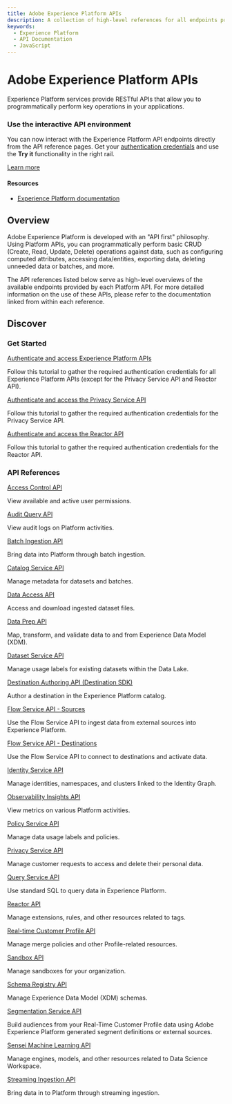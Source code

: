 ```yaml
---
title: Adobe Experience Platform APIs
description: A collection of high-level references for all endpoints provided by Adobe Experience Platform APIs.
keywords: 
  - Experience Platform
  - API Documentation
  - JavaScript
---
```


<Hero slots="heading, text"/>

# Adobe Experience Platform APIs

Experience Platform services provide RESTful APIs that allow you to programmatically perform key operations in your applications.

<AnnouncementBlock slots="heading, text, button" />

### Use the interactive API environment

You can now interact with the Experience Platform API endpoints directly from the API reference pages. Get your [authentication credentials](http://www.adobe.com/go/platform-api-authentication-en) and use the **Try it** functionality in the right rail.

[Learn more](https://experienceleague.adobe.com/en/docs/experience-platform/release-notes/2024/may-2024#api-documentation)

<Resources slots="heading, links"/>

#### Resources

* [Experience Platform documentation](https://experienceleague.adobe.com/docs/experience-platform.html)

## Overview

Adobe Experience Platform is developed with an "API first" philosophy. Using Platform APIs, you can programmatically perform basic CRUD (Create, Read, Update, Delete) operations against data, such as configuring computed attributes, accessing data/entities, exporting data, deleting unneeded data or batches, and more.

The API references listed below serve as high-level overviews of the available endpoints provided by each Platform API. For more detailed information on the use of these APIs, please refer to the documentation linked from within each reference.

## Discover

<DiscoverBlock slots="heading, link, text"/>

### Get Started

[Authenticate and access Experience Platform APIs](https://experienceleague.adobe.com/docs/experience-platform/landing/platform-apis/api-authentication.html)

Follow this tutorial to gather the required authentication credentials for all Experience Platform APIs (except for the Privacy Service API and Reactor API).

<DiscoverBlock slots="link, text"/>

[Authenticate and access the Privacy Service API](https://experienceleague.adobe.com/docs/experience-platform/privacy/api/getting-started.html)

Follow this tutorial to gather the required authentication credentials for the Privacy Service API.

<DiscoverBlock slots="link, text"/>

[Authenticate and access the Reactor API](https://experienceleague.adobe.com/docs/experience-platform/tags/api/getting-started.html)

Follow this tutorial to gather the required authentication credentials for the Reactor API.

<DiscoverBlock slots="heading, link, text"/>

### API References

[Access Control API](references/access-control.md)

View available and active user permissions.

<DiscoverBlock slots="link, text"/>

[Audit Query API](references/audit-query.md)

View audit logs on Platform activities.

<DiscoverBlock slots="link, text"/>

[Batch Ingestion API](references/batch-ingestion.md)

Bring data into Platform through batch ingestion.

<DiscoverBlock slots="link, text"/>

[Catalog Service API](references/catalog.md)

Manage metadata for datasets and batches.

<DiscoverBlock slots="link, text"/>

[Data Access API](references/data-access.md)

Access and download ingested dataset files.

<DiscoverBlock slots="link, text"/>

[Data Prep API](references/data-prep.md)

Map, transform, and validate data to and from Experience Data Model (XDM).

<DiscoverBlock slots="link, text"/>

[Dataset Service API](references/dataset-service.md)

Manage usage labels for existing datasets within the Data Lake.

<DiscoverBlock slots="link, text"/>

[Destination Authoring API (Destination SDK)](references/destination-authoring.md)

Author a destination in the Experience Platform catalog.

<DiscoverBlock slots="link, text"/>

[Flow Service API - Sources](references/flow-service.md)

Use the Flow Service API to ingest data from external sources into Experience Platform.

<DiscoverBlock slots="link, text"/>

[Flow Service API - Destinations](references/destinations.md)

Use the Flow Service API to connect to destinations and activate data.

<DiscoverBlock slots="link, text"/>

[Identity Service API](references/identity-service.md)

Manage identities, namespaces, and clusters linked to the Identity Graph.

<DiscoverBlock slots="link, text"/>

[Observability Insights API](references/observability-insights.md)

View metrics on various Platform activities.

<DiscoverBlock slots="link, text"/>

[Policy Service API](references/policy-service.md)

Manage data usage labels and policies.

<DiscoverBlock slots="link, text"/>

[Privacy Service API](references/privacy-service.md)

Manage customer requests to access and delete their personal data.

<DiscoverBlock slots="link, text"/>

[Query Service API](references/query-service.md)

Use standard SQL to query data in Experience Platform.

<DiscoverBlock slots="link, text"/>

[Reactor API](references/reactor.md)

Manage extensions, rules, and other resources related to tags.

<DiscoverBlock slots="link, text"/>

[Real-time Customer Profile API](references/profile.md)

Manage merge policies and other Profile-related resources.

<DiscoverBlock slots="link, text"/>

[Sandbox API](references/sandbox.md)

Manage sandboxes for your organization.

<DiscoverBlock slots="link, text"/>

[Schema Registry API](references/schema-registry.md)

Manage Experience Data Model (XDM) schemas.

<DiscoverBlock slots="link, text"/>

[Segmentation Service API](references/segmentation.md)

Build audiences from your Real-Time Customer Profile data using Adobe Experience Platform generated segment definitions or external sources.

<DiscoverBlock slots="link, text"/>

[Sensei Machine Learning API](references/sensei-machine-learning.md)

Manage engines, models, and other resources related to Data Science Workspace.

<DiscoverBlock slots="link, text"/>

[Streaming Ingestion API](references/streaming-ingestion.md)

Bring data in to Platform through streaming ingestion.
